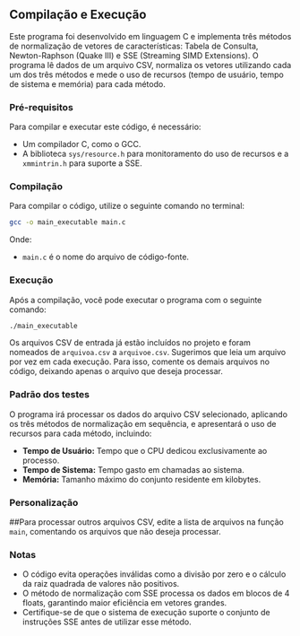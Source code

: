 ## Compilação e Execução

Este programa foi desenvolvido em linguagem C e implementa três métodos de normalização de vetores de características: Tabela de Consulta, Newton-Raphson (Quake III) e SSE (Streaming SIMD Extensions). O programa lê dados de um arquivo CSV, normaliza os vetores utilizando cada um dos três métodos e mede o uso de recursos (tempo de usuário, tempo de sistema e memória) para cada método.

### Pré-requisitos

Para compilar e executar este código, é necessário:

- Um compilador C, como o GCC.
- A biblioteca `sys/resource.h` para monitoramento do uso de recursos e a `xmmintrin.h` para suporte a SSE.

### Compilação

Para compilar o código, utilize o seguinte comando no terminal:

```bash
gcc -o main_executable main.c
```
Onde:

- `main.c` é o nome do arquivo de código-fonte.

### Execução

Após a compilação, você pode executar o programa com o seguinte comando:

```bash
./main_executable
```

Os arquivos CSV de entrada já estão incluídos no projeto e foram nomeados de `arquivoa.csv` a `arquivoe.csv`. Sugerimos que leia um arquivo por vez em cada execução. Para isso, comente os demais arquivos no código, deixando apenas o arquivo que deseja processar.

### Padrão dos testes

O programa irá processar os dados do arquivo CSV selecionado, aplicando os três métodos de normalização em sequência, e apresentará o uso de recursos para cada método, incluindo:

- **Tempo de Usuário:** Tempo que o CPU dedicou exclusivamente ao processo.
- **Tempo de Sistema:** Tempo gasto em chamadas ao sistema.
- **Memória:** Tamanho máximo do conjunto residente em kilobytes.

### Personalização

##Para processar outros arquivos CSV, edite a lista de arquivos na função `main`, comentando os arquivos que não deseja processar.

### Notas

- O código evita operações inválidas como a divisão por zero e o cálculo da raiz quadrada de valores não positivos.
- O método de normalização com SSE processa os dados em blocos de 4 floats, garantindo maior eficiência em vetores grandes.
- Certifique-se de que o sistema de execução suporte o conjunto de instruções SSE antes de utilizar esse método.
